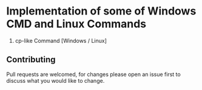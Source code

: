 # Implementation of some of Windows CMD and Linux Commands  
1. cp-like Command [Windows / Linux]  
  
## Contributing
Pull requests are welcomed, for changes please open an issue first to discuss what you would like to change.
